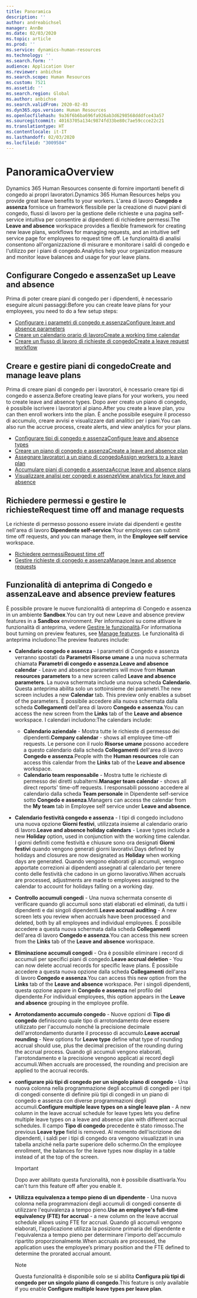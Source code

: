 ```yaml
---
title: Panoramica
description: ''
author: andreabichsel
manager: AnnBe
ms.date: 02/03/2020
ms.topic: article
ms.prod: ''
ms.service: dynamics-human-resources
ms.technology: ''
ms.search.form: ''
audience: Application User
ms.reviewer: anbichse
ms.search.scope: Human Resources
ms.custom: 7521
ms.assetid: ''
ms.search.region: Global
ms.author: anbichse
ms.search.validFrom: 2020-02-03
ms.dyn365.ops.version: Human Resources
ms.openlocfilehash: 9a36f6b6ba696fa926ab3d6298568dddfce43a57
ms.sourcegitcommit: 40163705a134c9874fd33be80c7ae59ccce22c21
ms.translationtype: HT
ms.contentlocale: it-IT
ms.lasthandoff: 02/03/2020
ms.locfileid: "3009584"
---
```

# <a name="overview"></a><span data-ttu-id="effd6-102">Panoramica</span><span class="sxs-lookup"><span data-stu-id="effd6-102">Overview</span></span>

<span data-ttu-id="effd6-103">Dynamics 365 Human Resources consente di fornire importanti benefit di congedo ai propri lavoratori.</span><span class="sxs-lookup"><span data-stu-id="effd6-103">Dynamics 365 Human Resources helps you provide great leave benefits to your workers.</span></span> <span data-ttu-id="effd6-104">L'area di lavoro **Congedo e assenza** fornisce un framework flessibile per la creazione di nuovi piani di congedo, flussi di lavoro per la gestione delle richieste e una pagina self-service intuitiva per consentire ai dipendenti di richiedere permessi.</span><span class="sxs-lookup"><span data-stu-id="effd6-104">The **Leave and absence** workspace provides a flexible framework for creating new leave plans, workflows for managing requests, and an intuitive self service page for employees to request time off.</span></span> <span data-ttu-id="effd6-105">Le funzionalità di analisi consentono all'organizzazione di misurare e monitorare i saldi di congedo e l'utilizzo per i piani di congedo.</span><span class="sxs-lookup"><span data-stu-id="effd6-105">Analytics help your organization measure and monitor leave balances and usage for your leave plans.</span></span>

## <a name="set-up-leave-and-absence"></a><span data-ttu-id="effd6-106">Configurare Congedo e assenza</span><span class="sxs-lookup"><span data-stu-id="effd6-106">Set up Leave and absence</span></span>

<span data-ttu-id="effd6-107">Prima di poter creare piani di congedo per i dipendenti, è necessario eseguire alcuni passaggi:</span><span class="sxs-lookup"><span data-stu-id="effd6-107">Before you can create leave plans for your employees, you need to do a few setup steps:</span></span>

- [<span data-ttu-id="effd6-108">Configurare i parametri di congedo e assenza</span><span class="sxs-lookup"><span data-stu-id="effd6-108">Configure leave and absence parameters</span></span>](hr-leave-and-absence-parameters.md)
- [<span data-ttu-id="effd6-109">Creare un calendario orario di lavoro</span><span class="sxs-lookup"><span data-stu-id="effd6-109">Create a working time calendar</span></span>](hr-leave-and-absence-working-time-calendar.md)
- [<span data-ttu-id="effd6-110">Creare un flusso di lavoro di richieste di congedo</span><span class="sxs-lookup"><span data-stu-id="effd6-110">Create a leave request workflow</span></span>](hr-leave-and-absence-workflow.md)

## <a name="create-and-manage-leave-plans"></a><span data-ttu-id="effd6-111">Creare e gestire piani di congedo</span><span class="sxs-lookup"><span data-stu-id="effd6-111">Create and manage leave plans</span></span>

<span data-ttu-id="effd6-112">Prima di creare piani di congedo per i lavoratori, è ncessario creare tipi di congedo e assenza.</span><span class="sxs-lookup"><span data-stu-id="effd6-112">Before creating leave plans for your workers, you need to create leave and absence types.</span></span> <span data-ttu-id="effd6-113">Dopo aver creato un piano di congedo, è possibile iscrivere i lavoratori al piano.</span><span class="sxs-lookup"><span data-stu-id="effd6-113">After you create a leave plan, you can then enroll workers into the plan.</span></span> <span data-ttu-id="effd6-114">È anche possibile eseguire il processo di accumulo, creare avvisi e visualizzare dati analitici per i piani.</span><span class="sxs-lookup"><span data-stu-id="effd6-114">You can also run the accrue process, create alerts, and view analytics for your plans.</span></span>

- [<span data-ttu-id="effd6-115">Configurare tipi di congedo e assenza</span><span class="sxs-lookup"><span data-stu-id="effd6-115">Configure leave and absence types</span></span>](hr-leave-and-absence-types.md)
- [<span data-ttu-id="effd6-116">Creare un piano di congedo e assenza</span><span class="sxs-lookup"><span data-stu-id="effd6-116">Create a leave and absence plan</span></span>](hr-leave-and-absence-plans.md)
- [<span data-ttu-id="effd6-117">Assegnare lavoratori a un piano di congedo</span><span class="sxs-lookup"><span data-stu-id="effd6-117">Assign workers to a leave plan</span></span>](hr-leave-and-absence-enroll.md)
- [<span data-ttu-id="effd6-118">Accumulare piani di congedo e assenza</span><span class="sxs-lookup"><span data-stu-id="effd6-118">Accrue leave and absence plans</span></span>](hr-leave-and-absence-accrue.md)
- [<span data-ttu-id="effd6-119">Visualizzare analisi per congedi e assenze</span><span class="sxs-lookup"><span data-stu-id="effd6-119">View analytics for leave and absence</span></span>](hr-leave-and-absence-analytics.md)

## <a name="request-time-off-and-manage-requests"></a><span data-ttu-id="effd6-120">Richiedere permessi e gestire le richieste</span><span class="sxs-lookup"><span data-stu-id="effd6-120">Request time off and manage requests</span></span>

<span data-ttu-id="effd6-121">Le richieste di permesso possono essere inviate dai dipendenti e gestite nell'area di lavoro **Dipendente self-service**.</span><span class="sxs-lookup"><span data-stu-id="effd6-121">Your employees can submit time off requests, and you can manage them, in the **Employee self service** workspace.</span></span>

- [<span data-ttu-id="effd6-122">Richiedere permessi</span><span class="sxs-lookup"><span data-stu-id="effd6-122">Request time off</span></span>](hr-employee-self-service-request-time-off.md)
- [<span data-ttu-id="effd6-123">Gestire richieste di congedo e assenza</span><span class="sxs-lookup"><span data-stu-id="effd6-123">Manage leave and absence requests</span></span>](hr-employee-self-service-manage-requests.md)

## <a name="leave-and-absence-preview-features"></a><span data-ttu-id="effd6-124">Funzionalità di anteprima di Congedo e assenza</span><span class="sxs-lookup"><span data-stu-id="effd6-124">Leave and absence preview features</span></span>

<span data-ttu-id="effd6-125">È possibile provare le nuove funzionalità di anteprima di Congedo e assenza in un ambiente **Sandbox**.</span><span class="sxs-lookup"><span data-stu-id="effd6-125">You can try out new Leave and absence preview features in a **Sandbox** environment.</span></span> <span data-ttu-id="effd6-126">Per informazioni su come attivare le funzionalità di anteprima, vedere [Gestire le funzionalità](hr-admin-manage-features.md).</span><span class="sxs-lookup"><span data-stu-id="effd6-126">For informationa bout turning on preview features, see [Manage features](hr-admin-manage-features.md).</span></span> <span data-ttu-id="effd6-127">Le funzionalità di anteprima includono:</span><span class="sxs-lookup"><span data-stu-id="effd6-127">The preview features include:</span></span>

- <span data-ttu-id="effd6-128">**Calendario congedo e assenza** - I parametri di Congedo e assenza verranno spostati da **Parametri Risorse umane** a una nuova schermata chiamata **Parametri di congedo e assenza**.</span><span class="sxs-lookup"><span data-stu-id="effd6-128">**Leave and absence calendar** - Leave and absence parameters will move from **Human resources parameters** to a new screen called **Leave and absence parameters**.</span></span> <span data-ttu-id="effd6-129">La nuova schermata include una nuova scheda **Calendario**. Questa anteprima abilita solo un sottoinsieme dei parametri.</span><span class="sxs-lookup"><span data-stu-id="effd6-129">The new screen includes a new **Calendar** tab. This preview only enables a subset of the parameters.</span></span> <span data-ttu-id="effd6-130">È possibile accedere alla nuova schermata dalla scheda **Collegamenti** dell'area di lavoro **Congedo e assenza**.</span><span class="sxs-lookup"><span data-stu-id="effd6-130">You can access the new screen from the **Links** tab of the **Leave and absence** workspace.</span></span> <span data-ttu-id="effd6-131">I calendari includono:</span><span class="sxs-lookup"><span data-stu-id="effd6-131">The calendars include:</span></span>
  - <span data-ttu-id="effd6-132">**Calendario aziendale** - Mostra tutte le richieste di permesso dei dipendenti.</span><span class="sxs-lookup"><span data-stu-id="effd6-132">**Company calendar** - shows all employee time-off requests.</span></span> <span data-ttu-id="effd6-133">Le persone con il ruolo **Risorse umane** possono accedere a questo calendario dalla scheda **Collegamenti** dell'area di lavoro **Congedo e assenza**.</span><span class="sxs-lookup"><span data-stu-id="effd6-133">People with the **Human resources** role can access this calendar from the **Links** tab of the **Leave and absence** workspace.</span></span>
  - <span data-ttu-id="effd6-134">**Calendario team responsabile** - Mostra tutte le richieste di permesso dei diretti subalterni.</span><span class="sxs-lookup"><span data-stu-id="effd6-134">**Manager team calendar** - shows all direct reports' time-off requests.</span></span> <span data-ttu-id="effd6-135">I responsabili possono accedere al calendario dalla scheda **Team personale** in Dipendente self-service sotto **Congedo e assenza**.</span><span class="sxs-lookup"><span data-stu-id="effd6-135">Managers can access the calendar from the **My team** tab in Employee self service under **Leave and absence**.</span></span> 

- <span data-ttu-id="effd6-136">**Calendario festività congedo e assenza** - I tipi di congedo includono una nuova opzione **Giorni festivi**, utilizzata insieme al calendario orario di lavoro.</span><span class="sxs-lookup"><span data-stu-id="effd6-136">**Leave and absence holiday calendars** - Leave types include a new **Holiday** option, used in conjunction with the working time calendar.</span></span> <span data-ttu-id="effd6-137">I giorni definiti come festività e chiusure sono ora designati **Giorni festivi** quando vengono generati giorni lavorativi.</span><span class="sxs-lookup"><span data-stu-id="effd6-137">Days defined by holidays and closures are now designated as **Holiday** when working days are generated.</span></span> <span data-ttu-id="effd6-138">Quando vengono elaborati gli accumuli, vengono apportate correzioni ai dipendenti assegnati al calendario per tenere conto delle festività che cadono in un giorno lavorativo.</span><span class="sxs-lookup"><span data-stu-id="effd6-138">When accruals are processed, adjustments are made to employees assigned to the calendar to account for holidays falling on a working day.</span></span>

- <span data-ttu-id="effd6-139">**Controllo accumuli congedi** - Una nuova schermata consente di verificare quando gli accumuli sono stati elaborati ed eliminati, da tutti i dipendenti e dai singoli dipendenti.</span><span class="sxs-lookup"><span data-stu-id="effd6-139">**Leave accrual auditing** - A new screen lets you review when accruals have been processed and deleted, both by all employees and individual employees.</span></span> <span data-ttu-id="effd6-140">È possibile accedere a questa nuova schermata dalla scheda **Collegamenti** dell'area di lavoro **Congedo e assenza**.</span><span class="sxs-lookup"><span data-stu-id="effd6-140">You can access this new screen from the **Links** tab of the **Leave and absence** workspace.</span></span>

- <span data-ttu-id="effd6-141">**Eliminazione accumuli congedi** - Ora è possibile eliminare i record di accumuli per specifici piani di congedo.</span><span class="sxs-lookup"><span data-stu-id="effd6-141">**Leave accrual deletion** - You can now delete accrual records for specific leave plans.</span></span> <span data-ttu-id="effd6-142">È possibile accedere a questa nuova opzione dalla scheda **Collegamenti** dell'area di lavoro **Congedo e assenza**.</span><span class="sxs-lookup"><span data-stu-id="effd6-142">You can access this new option from the **Links** tab of the **Leave and absence** workspace.</span></span> <span data-ttu-id="effd6-143">Per i singoli dipendenti, questa opzione appare in **Congedo e assenza** nel profilo del dipendente.</span><span class="sxs-lookup"><span data-stu-id="effd6-143">For individual employees, this option appears in the **Leave and absence** grouping in the employee profile.</span></span> 

- <span data-ttu-id="effd6-144">**Arrotondamento accumulo congedo** - Nuove opzioni di **Tipo di congedo** definiscono quale tipo di arrotondamento deve essere utilizzato per l'accumulo nonché la precisione decimale dell'arrotondamento durante il processo di accumulo.</span><span class="sxs-lookup"><span data-stu-id="effd6-144">**Leave accrual rounding** - New options for **Leave type** define what type of rounding accrual should use, plus the decimal precision of the rounding during the accrual process.</span></span> <span data-ttu-id="effd6-145">Quando gli accumuli vengono elaborati, l'arrotondamento e la precisione vengono applicati ai record degli accumuli.</span><span class="sxs-lookup"><span data-stu-id="effd6-145">When accruals are processed, the rounding and precision are applied to the accrual records.</span></span> 

- <span data-ttu-id="effd6-146">**configurare più tipi di congedo per un singolo piano di congedo** - Una nuova colonna nella programmazione degli accumuli di congedi per i tipi di congedi consente di definire più tipi di congedi in un piano di congedo e assenza con diverse programmazioni degli accumuli.</span><span class="sxs-lookup"><span data-stu-id="effd6-146">**Configure multiple leave types on a single leave plan** - A new column in the leave accrual schedule for leave types lets you define multiple leave types on a leave and absence plan with different accrual schedules.</span></span> <span data-ttu-id="effd6-147">Il campo **Tipo di congedo** precedente è stato rimosso.</span><span class="sxs-lookup"><span data-stu-id="effd6-147">The previous **Leave type** field is removed.</span></span> <span data-ttu-id="effd6-148">Al momento dell'iscrizione dei dipendenti, i saldi per i tipi di congedo ora vengono visualizzati in una tabella anziché nella parte superiore dello schermo.</span><span class="sxs-lookup"><span data-stu-id="effd6-148">On the employee enrollment, the balances for the leave types now display in a table instead of at the top of the screen.</span></span>

  > [!IMPORTANT]
  > <span data-ttu-id="effd6-149">Dopo aver abilitato questa funzionalità, non è possibile disattivarla.</span><span class="sxs-lookup"><span data-stu-id="effd6-149">You can't turn this feature off after you enable it.</span></span>

- <span data-ttu-id="effd6-150">**Utilizza equivalenza a tempo pieno di un dipendente** - Una nuova colonna nella programmazioni degli accumuli di congedi consente di utilizzare l'equivalenza a tempo pieno.</span><span class="sxs-lookup"><span data-stu-id="effd6-150">**Use an employee's full-time equivalency (FTE) for accrual** - a new column on the leave accrual schedule allows using FTE for accrual.</span></span> <span data-ttu-id="effd6-151">Quando gli accumuli vengono elaborati, l'applicazione utilizza la posizione primaria del dipendente e l'equivalenza a tempo pieno per determinare l'importo dell'accumulo ripartito proporzionalmente.</span><span class="sxs-lookup"><span data-stu-id="effd6-151">When accruals are processed, the application uses the employee’s primary position and the FTE defined to determine the prorated accrual amount.</span></span>

  > [!NOTE]
  > <span data-ttu-id="effd6-152">Questa funzionalità è disponibile solo se si abilita **Configura più tipi di congedo per un singolo piano di congedo**.</span><span class="sxs-lookup"><span data-stu-id="effd6-152">This feature is only available if you enable **Configure multiple leave types per leave plan**.</span></span> 
